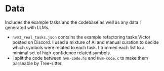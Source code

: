 # Data

Includes the example tasks and the codebase as well as any data I generated with LLMs.

- `hvm3_real_tasks.json` contains the example refactoring tasks Victor posted on Discord. I used a mixture of AI and manual curation to decide which symbols were related to each task. I trimmed each list to a minimal set of high-confidence related symbols.
- I split the code between `hvm-code.hs` and `hvm-code.c` to make them parseable by Tree-sitter.